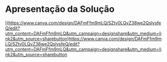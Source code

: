 # Apresentação da Solução

[(https://www.canva.com/design/DAFmFfm9mLQ/SZtv0LQvZ38we2QslysfeQ/edit?utm_content=DAFmFfm9mLQ&utm_campaign=designshare&utm_medium=link2&utm_source=sharebutton)https://www.canva.com/design/DAFmFfm9mLQ/SZtv0LQvZ38we2QslysfeQ/edit?utm_content=DAFmFfm9mLQ&utm_campaign=designshare&utm_medium=link2&utm_source=sharebutton
